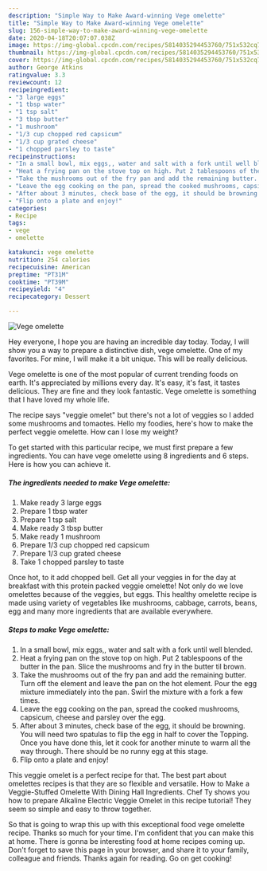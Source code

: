 ```yaml
---
description: "Simple Way to Make Award-winning Vege omelette"
title: "Simple Way to Make Award-winning Vege omelette"
slug: 156-simple-way-to-make-award-winning-vege-omelette
date: 2020-04-18T20:07:07.038Z
image: https://img-global.cpcdn.com/recipes/5814035294453760/751x532cq70/vege-omelette-recipe-main-photo.jpg
thumbnail: https://img-global.cpcdn.com/recipes/5814035294453760/751x532cq70/vege-omelette-recipe-main-photo.jpg
cover: https://img-global.cpcdn.com/recipes/5814035294453760/751x532cq70/vege-omelette-recipe-main-photo.jpg
author: George Atkins
ratingvalue: 3.3
reviewcount: 12
recipeingredient:
- "3 large eggs"
- "1 tbsp water"
- "1 tsp salt"
- "3 tbsp butter"
- "1 mushroom"
- "1/3 cup chopped red capsicum"
- "1/3 cup grated cheese"
- "1 chopped parsley to taste"
recipeinstructions:
- "In a small bowl, mix eggs,, water and salt with a fork until well blended."
- "Heat a frying pan on the stove top on high. Put 2 tablespoons of the butter in the pan. Slice the mushrooms and fry in the butter til brown."
- "Take the mushrooms out of the fry pan and add the remaining butter. Turn off the element and leave the pan on the hot element. Pour the egg mixture immediately into the pan. Swirl the mixture with a fork a few times."
- "Leave the egg cooking on the pan, spread the cooked mushrooms, capsicum, cheese and parsley over the egg."
- "After about 3 minutes, check base of the egg, it should be browning. You will need two spatulas to flip the egg in half to cover the Topping. Once you have done this, let it cook for another minute to warm all the way through. There should be no runny egg at this stage."
- "Flip onto a plate and enjoy!"
categories:
- Recipe
tags:
- vege
- omelette

katakunci: vege omelette 
nutrition: 254 calories
recipecuisine: American
preptime: "PT31M"
cooktime: "PT39M"
recipeyield: "4"
recipecategory: Dessert

---
```



![Vege omelette](https://img-global.cpcdn.com/recipes/5814035294453760/751x532cq70/vege-omelette-recipe-main-photo.jpg)

Hey everyone, I hope you are having an incredible day today. Today, I will show you a way to prepare a distinctive dish, vege omelette. One of my favorites. For mine, I will make it a bit unique. This will be really delicious.

Vege omelette is one of the most popular of current trending foods on earth. It's appreciated by millions every day. It's easy, it's fast, it tastes delicious. They are fine and they look fantastic. Vege omelette is something that I have loved my whole life.

The recipe says &#34;veggie omelet&#34; but there&#39;s not a lot of veggies so I added some mushrooms and tomaotes. Hello my foodies, here&#39;s how to make the perfect veggie omelette. How can I lose my weight?


To get started with this particular recipe, we must first prepare a few ingredients. You can have vege omelette using 8 ingredients and 6 steps. Here is how you can achieve it.

<!--inarticleads1-->

##### The ingredients needed to make Vege omelette:

1. Make ready 3 large eggs
1. Prepare 1 tbsp water
1. Prepare 1 tsp salt
1. Make ready 3 tbsp butter
1. Make ready 1 mushroom
1. Prepare 1/3 cup chopped red capsicum
1. Prepare 1/3 cup grated cheese
1. Take 1 chopped parsley to taste


Once hot, to it add chopped bell. Get all your veggies in for the day at breakfast with this protein packed veggie omelette! Not only do we love omelettes because of the veggies, but eggs. This healthy omelette recipe is made using variety of vegetables like mushrooms, cabbage, carrots, beans, egg and many more ingredients that are available everywhere. 

<!--inarticleads2-->

##### Steps to make Vege omelette:

1. In a small bowl, mix eggs,, water and salt with a fork until well blended.
1. Heat a frying pan on the stove top on high. Put 2 tablespoons of the butter in the pan. Slice the mushrooms and fry in the butter til brown.
1. Take the mushrooms out of the fry pan and add the remaining butter. Turn off the element and leave the pan on the hot element. Pour the egg mixture immediately into the pan. Swirl the mixture with a fork a few times.
1. Leave the egg cooking on the pan, spread the cooked mushrooms, capsicum, cheese and parsley over the egg.
1. After about 3 minutes, check base of the egg, it should be browning. You will need two spatulas to flip the egg in half to cover the Topping. Once you have done this, let it cook for another minute to warm all the way through. There should be no runny egg at this stage.
1. Flip onto a plate and enjoy!


This veggie omelet is a perfect recipe for that. The best part about omelettes recipes is that they are so flexible and versatile. How to Make a Veggie-Stuffed Omelette With Dining Hall Ingredients. Chef Ty shows you how to prepare Alkaline Electric Veggie Omelet in this recipe tutorial! They seem so simple and easy to throw together. 

So that is going to wrap this up with this exceptional food vege omelette recipe. Thanks so much for your time. I'm confident that you can make this at home. There is gonna be interesting food at home recipes coming up. Don't forget to save this page in your browser, and share it to your family, colleague and friends. Thanks again for reading. Go on get cooking!
